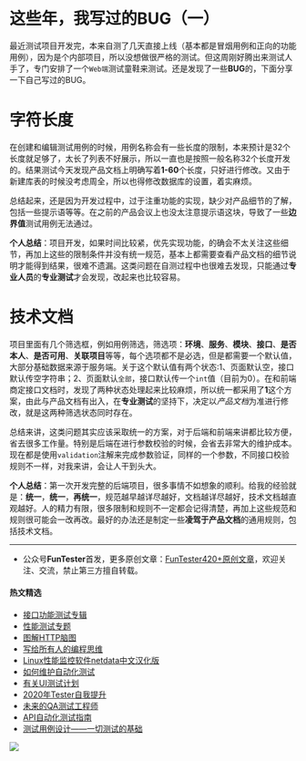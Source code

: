 # 这些年，我写过的BUG（一）

最近测试项目开发完，本来自测了几天直接上线（基本都是冒烟用例和正向的功能用例），因为是个内部项目，所以没想做很严格的测试。但这周刚好腾出来测试人手了，专门安排了一个`Web端`测试童鞋来测试。还是发现了一些**BUG**的，下面分享一下自己写过的BUG。

# 字符长度

在创建和编辑测试用例的时候，用例名称会有一些长度的限制，本来预计是32个长度就足够了，太长了列表不好展示，所以一直也是按照一般名称32个长度开发的。结果测试今天发现产品文档上明确写着**1-60**个长度，只好进行修改。又由于新建库表的时候没考虑周全，所以也得修改数据库的设置，着实麻烦。

总结起来，还是因为开发过程中，过于注重功能的实现，缺少对产品细节的了解，包括一些提示语等等。在之前的产品会议上也没太注意提示语这块，导致了一些**边界值**测试用例无法通过。

**个人总结**：项目开发，如果时间比较紧，优先实现功能，的确会不太关注这些细节，再加上这些的限制条件并没有统一规范，基本上都需要查看产品文档的细节说明才能得到结果，很难不遗漏。这类问题在自测过程中也很难去发现，只能通过**专业人员**的**专业测试**才会发现，改起来也比较容易。

# 技术文档

项目里面有几个筛选框，例如用例筛选，筛选项：**环境**、**服务**、**模块**、**接口**、**是否本人**、**是否可用**、**关联项目**等等，每个选项都不是必选，但是都需要一个默认值，大部分基础数据来源于服务端。关于这个默认值有两个状态:1、页面默认空，接口默认传空字符串；2、页面默认`全部`，接口默认传一个`int`值（目前为0）。在和前端商定接口文档时，发现了两种状态处理起来比较麻烦，所以统一都采用了**1**这个方案，由此与产品文档有出入，在**专业测试**的坚持下，决定以*产品文档*为准进行修改，就是这两种筛选状态同时存在。

总结来讲，这类问题其实应该采取统一的方案，对于后端和前端来讲都比较方便，省去很多工作量。特别是后端在进行参数校验的时候，会省去非常大的维护成本。现在都是使用`validation`注解来完成参数验证，同样的一个参数，不同接口校验规则不一样，对我来讲，会让人干到头大。

**个人总结**：第一次开发完整的后端项目，很多事情不如想象的顺利。给我的经验就是：**统一**，**统一**，**再统一**，规范越早越详尽越好，文档越详尽越好，技术文档越直观越好。人的精力有限，很多限制和规则不一定都会记得清楚，再加上这些规范和规则很可能会一改再改。最好的办法还是制定一些**凌驾于产品文档**的通用规则，包括技术文档。

--- 
* 公众号**FunTester**首发，更多原创文章：[FunTester420+原创文章](https://mp.weixin.qq.com/s/s7ZmCNBYy3j-71JFbtgneg)，欢迎关注、交流，禁止第三方擅自转载。

#### 热文精选

- [接口功能测试专辑](https://mp.weixin.qq.com/mp/appmsgalbum?action=getalbum&album_id=1321895538945638401&__biz=MzU4MTE2NDEyMQ==#wechat_redirect)
- [性能测试专题](https://mp.weixin.qq.com/mp/appmsgalbum?action=getalbum&album_id=1319027448301961218&__biz=MzU4MTE2NDEyMQ==#wechat_redirect)
- [图解HTTP脑图](https://mp.weixin.qq.com/s/100Vm8FVEuXs0x6rDGTipw)
- [写给所有人的编程思维](https://mp.weixin.qq.com/s/Oj33UCnYfbUgzsBzEm2GPQ)
- [Linux性能监控软件netdata中文汉化版](https://mp.weixin.qq.com/s/7VG7gHx7FUvsuNtBTJpjWA)
- [如何维护自动化测试](https://mp.weixin.qq.com/s/4eh4AN_MiatMSkoCMtY3UA)
- [有关UI测试计划](https://mp.weixin.qq.com/s/D0fMXwJF754a7Mr5ARY5tQ)
- [2020年Tester自我提升](https://mp.weixin.qq.com/s/vuhUp85_6Sbg6ReAN3TTSQ)
- [未来的QA测试工程师](https://mp.weixin.qq.com/s/ngL4sbEjZm7OFAyyWyQ3nQ)
- [API自动化测试指南](https://mp.weixin.qq.com/s/uy_Vn_ZVUEu3YAI1gW2T_A)
- [测试用例设计——一切测试的基础](https://mp.weixin.qq.com/s/0_ubnlhp2jk-jxHxJ95E9g)

![](https://mmbiz.qpic.cn/mmbiz_png/13eN86FKXzCcsLRmf6VicSKFPfvMT8p7eg7iaBGgPxmbNxHsBcOic2rcw1TCvS1PTGC6WkRFXA7yoqr2bVlrEQqlA/640?wx_fmt=png&tp=webp&wxfrom=5&wx_lazy=1&wx_co=1)